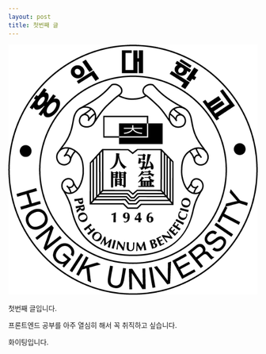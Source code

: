 ```yaml
---
layout: post
title: 첫번째 글
---
```

![hongikUniv](/images/홍대마크.png)


첫번째 글입니다.

프론트엔드 공부를 아주 열심히 해서 꼭 취직하고 싶습니다.

화이팅입니다.
